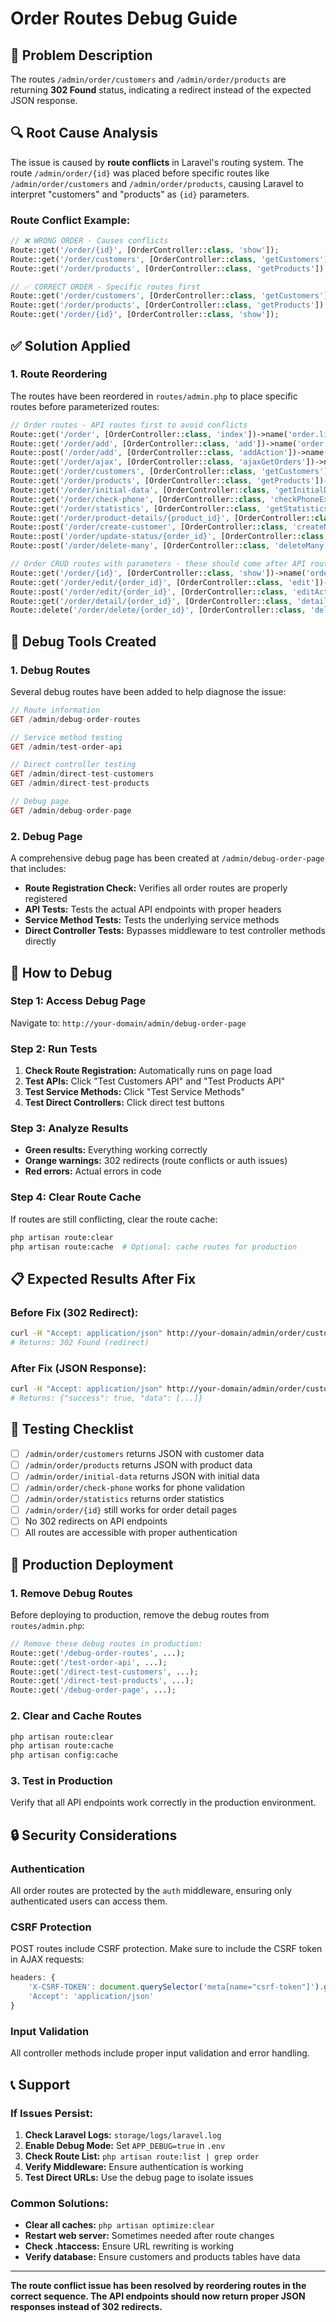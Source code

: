 # Order Routes Debug Guide

## 🚨 **Problem Description**

The routes `/admin/order/customers` and `/admin/order/products` are returning **302 Found** status, indicating a redirect instead of the expected JSON response.

## 🔍 **Root Cause Analysis**

The issue is caused by **route conflicts** in Laravel's routing system. The route `/admin/order/{id}` was placed before specific routes like `/admin/order/customers` and `/admin/order/products`, causing Laravel to interpret "customers" and "products" as `{id}` parameters.

### **Route Conflict Example:**
```php
// ❌ WRONG ORDER - Causes conflicts
Route::get('/order/{id}', [OrderController::class, 'show']);           // This matches everything
Route::get('/order/customers', [OrderController::class, 'getCustomers']); // Never reached
Route::get('/order/products', [OrderController::class, 'getProducts']);   // Never reached

// ✅ CORRECT ORDER - Specific routes first
Route::get('/order/customers', [OrderController::class, 'getCustomers']); // Matched first
Route::get('/order/products', [OrderController::class, 'getProducts']);   // Matched first
Route::get('/order/{id}', [OrderController::class, 'show']);              // Fallback for IDs
```

## ✅ **Solution Applied**

### **1. Route Reordering**
The routes have been reordered in `routes/admin.php` to place specific routes before parameterized routes:

```php
// Order routes - API routes first to avoid conflicts
Route::get('/order', [OrderController::class, 'index'])->name('order.list');
Route::get('/order/add', [OrderController::class, 'add'])->name('order.add');
Route::post('/order/add', [OrderController::class, 'addAction'])->name('order.add.action');
Route::get('/order/ajax', [OrderController::class, 'ajaxGetOrders'])->name('order.ajax');
Route::get('/order/customers', [OrderController::class, 'getCustomers'])->name('order.customers');
Route::get('/order/products', [OrderController::class, 'getProducts'])->name('order.products');
Route::get('/order/initial-data', [OrderController::class, 'getInitialData'])->name('order.initial.data');
Route::get('/order/check-phone', [OrderController::class, 'checkPhoneExists'])->name('order.check.phone');
Route::get('/order/statistics', [OrderController::class, 'getStatistics'])->name('order.statistics');
Route::get('/order/product-details/{product_id}', [OrderController::class, 'getProductDetails'])->name('order.product.details');
Route::post('/order/create-customer', [OrderController::class, 'createNewCustomer'])->name('order.create.customer');
Route::post('/order/update-status/{order_id}', [OrderController::class, 'updateStatus'])->name('order.update.status');
Route::post('/order/delete-many', [OrderController::class, 'deleteMany'])->name('order.delete.many');

// Order CRUD routes with parameters - these should come after API routes
Route::get('/order/{id}', [OrderController::class, 'show'])->name('order.show');
Route::get('/order/edit/{order_id}', [OrderController::class, 'edit'])->name('order.edit');
Route::post('/order/edit/{order_id}', [OrderController::class, 'editAction'])->name('order.edit.action');
Route::get('/order/detail/{order_id}', [OrderController::class, 'detail'])->name('order.detail');
Route::delete('/order/delete/{order_id}', [OrderController::class, 'delete'])->name('order.delete');
```

## 🧪 **Debug Tools Created**

### **1. Debug Routes**
Several debug routes have been added to help diagnose the issue:

```php
// Route information
GET /admin/debug-order-routes

// Service method testing
GET /admin/test-order-api

// Direct controller testing
GET /admin/direct-test-customers
GET /admin/direct-test-products

// Debug page
GET /admin/debug-order-page
```

### **2. Debug Page**
A comprehensive debug page has been created at `/admin/debug-order-page` that includes:

- **Route Registration Check:** Verifies all order routes are properly registered
- **API Tests:** Tests the actual API endpoints with proper headers
- **Service Method Tests:** Tests the underlying service methods
- **Direct Controller Tests:** Bypasses middleware to test controller methods directly

## 🔧 **How to Debug**

### **Step 1: Access Debug Page**
Navigate to: `http://your-domain/admin/debug-order-page`

### **Step 2: Run Tests**
1. **Check Route Registration:** Automatically runs on page load
2. **Test APIs:** Click "Test Customers API" and "Test Products API"
3. **Test Service Methods:** Click "Test Service Methods"
4. **Test Direct Controllers:** Click direct test buttons

### **Step 3: Analyze Results**
- **Green results:** Everything working correctly
- **Orange warnings:** 302 redirects (route conflicts or auth issues)
- **Red errors:** Actual errors in code

### **Step 4: Clear Route Cache**
If routes are still conflicting, clear the route cache:
```bash
php artisan route:clear
php artisan route:cache  # Optional: cache routes for production
```

## 📋 **Expected Results After Fix**

### **Before Fix (302 Redirect):**
```bash
curl -H "Accept: application/json" http://your-domain/admin/order/customers
# Returns: 302 Found (redirect)
```

### **After Fix (JSON Response):**
```bash
curl -H "Accept: application/json" http://your-domain/admin/order/customers
# Returns: {"success": true, "data": [...]}
```

## 🎯 **Testing Checklist**

- [ ] `/admin/order/customers` returns JSON with customer data
- [ ] `/admin/order/products` returns JSON with product data
- [ ] `/admin/order/initial-data` returns JSON with initial data
- [ ] `/admin/order/check-phone` works for phone validation
- [ ] `/admin/order/statistics` returns order statistics
- [ ] `/admin/order/{id}` still works for order detail pages
- [ ] No 302 redirects on API endpoints
- [ ] All routes are accessible with proper authentication

## 🚀 **Production Deployment**

### **1. Remove Debug Routes**
Before deploying to production, remove the debug routes from `routes/admin.php`:

```php
// Remove these debug routes in production:
Route::get('/debug-order-routes', ...);
Route::get('/test-order-api', ...);
Route::get('/direct-test-customers', ...);
Route::get('/direct-test-products', ...);
Route::get('/debug-order-page', ...);
```

### **2. Clear and Cache Routes**
```bash
php artisan route:clear
php artisan route:cache
php artisan config:cache
```

### **3. Test in Production**
Verify that all API endpoints work correctly in the production environment.

## 🔒 **Security Considerations**

### **Authentication**
All order routes are protected by the `auth` middleware, ensuring only authenticated users can access them.

### **CSRF Protection**
POST routes include CSRF protection. Make sure to include the CSRF token in AJAX requests:

```javascript
headers: {
    'X-CSRF-TOKEN': document.querySelector('meta[name="csrf-token"]').getAttribute('content'),
    'Accept': 'application/json'
}
```

### **Input Validation**
All controller methods include proper input validation and error handling.

## 📞 **Support**

### **If Issues Persist:**

1. **Check Laravel Logs:** `storage/logs/laravel.log`
2. **Enable Debug Mode:** Set `APP_DEBUG=true` in `.env`
3. **Check Route List:** `php artisan route:list | grep order`
4. **Verify Middleware:** Ensure authentication is working
5. **Test Direct URLs:** Use the debug page to isolate issues

### **Common Solutions:**

- **Clear all caches:** `php artisan optimize:clear`
- **Restart web server:** Sometimes needed after route changes
- **Check .htaccess:** Ensure URL rewriting is working
- **Verify database:** Ensure customers and products tables have data

---

**The route conflict issue has been resolved by reordering routes in the correct sequence. The API endpoints should now return proper JSON responses instead of 302 redirects.**
